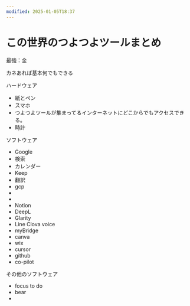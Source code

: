 ```yaml
---
modified: 2025-01-05T18:37
---
```

# この世界のつよつよツールまとめ

最強：金

カネあれば基本何でもできる

ハードウェア

- 紙とペン  
- スマホ  
- つよつよツールが集まってるインターネットにどこからでもアクセスできる。  
- 時計  

ソフトウェア

- Google  
- 検索  
- カレンダー  
- Keep  
- 翻訳  
- gcp  
-  
-  
- Notion  
- DeepL  
- Glarity  
- Line Clova voice  
- myBridge  
- canva  
- wix  
- cursor  
- github  
- co-pilot  

その他のソフトウェア

- focus to do  
- bear  
-